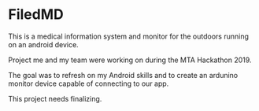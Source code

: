 # FiledMD
This is a medical information system and monitor for the outdoors running on an android device.

Project me and my team were working on during the MTA Hackathon 2019.

The goal was to refresh on my Android skills and to create an ardunino monitor device capable of connecting to our app.

This project needs finalizing.
